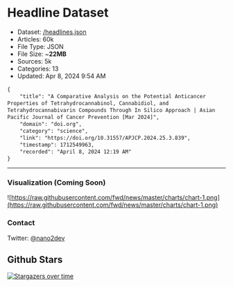 # Headline Dataset

- Dataset: [/headlines.json](https://raw.githubusercontent.com/fwd/news/master/headlines.json) 
- Articles: 60k
- File Type: JSON
- File Size: ~**22MB**
- Sources: 5k
- Categories: 13
- Updated: Apr 8, 2024 9:54 AM

```
{
    "title": "A Comparative Analysis on the Potential Anticancer Properties of Tetrahydrocannabinol, Cannabidiol, and Tetrahydrocannabivarin Compounds Through In Silico Approach | Asian Pacific Journal of Cancer Prevention [Mar 2024]",
    "domain": "doi.org",
    "category": "science",
    "link": "https://doi.org/10.31557/APJCP.2024.25.3.839",
    "timestamp": 1712549963,
    "recorded": "April 8, 2024 12:19 AM"
}
```

---

### Visualization (Coming Soon)

![https://raw.githubusercontent.com/fwd/news/master/charts/chart-1.png](https://raw.githubusercontent.com/fwd/news/master/charts/chart-1.png)

### Contact 

Twitter: [@nano2dev](https://twitter.com/nano2dev)

## Github Stars

[![Stargazers over time](https://starchart.cc/fwd/news.svg)](https://starchart.cc/fwd/news)
